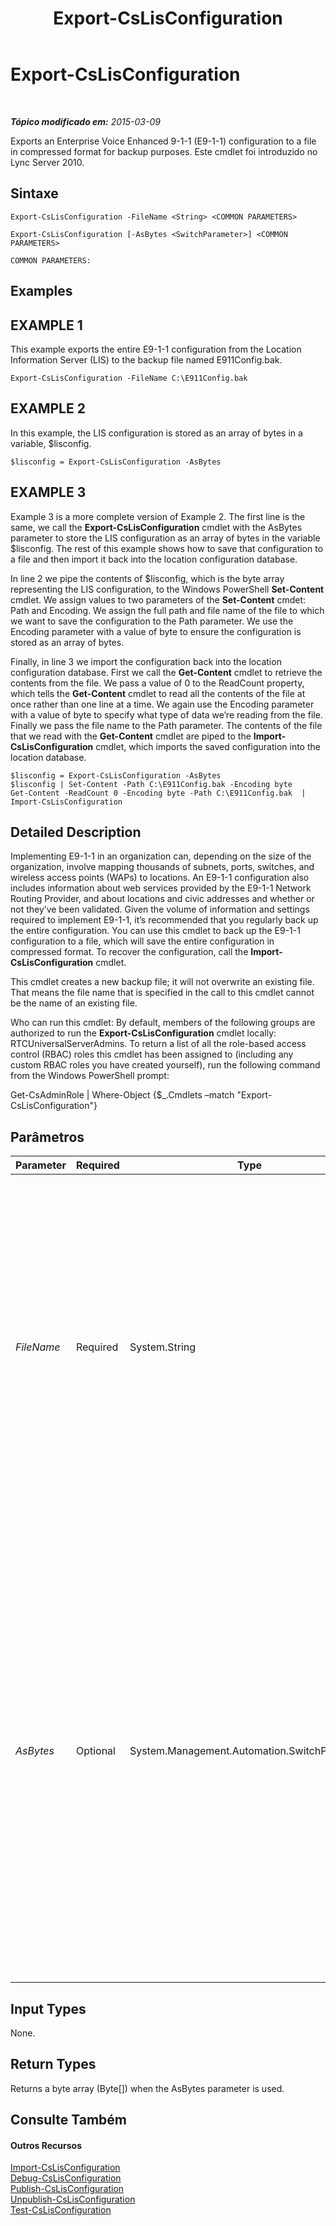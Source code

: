 ﻿---
title: Export-CsLisConfiguration
TOCTitle: Export-CsLisConfiguration
ms:assetid: 714bd67e-4cd6-4066-a065-59f7e079b6ad
ms:mtpsurl: https://technet.microsoft.com/pt-br/library/Gg398539(v=OCS.15)
ms:contentKeyID: 49307075
ms.date: 05/19/2016
mtps_version: v=OCS.15
ms.translationtype: HT
---

# Export-CsLisConfiguration

 

_**Tópico modificado em:** 2015-03-09_

Exports an Enterprise Voice Enhanced 9-1-1 (E9-1-1) configuration to a file in compressed format for backup purposes. Este cmdlet foi introduzido no Lync Server 2010.

## Sintaxe

    Export-CsLisConfiguration -FileName <String> <COMMON PARAMETERS>

    Export-CsLisConfiguration [-AsBytes <SwitchParameter>] <COMMON PARAMETERS>

    COMMON PARAMETERS:

## Examples

## EXAMPLE 1

This example exports the entire E9-1-1 configuration from the Location Information Server (LIS) to the backup file named E911Config.bak.

    Export-CsLisConfiguration -FileName C:\E911Config.bak

## EXAMPLE 2

In this example, the LIS configuration is stored as an array of bytes in a variable, $lisconfig.

    $lisconfig = Export-CsLisConfiguration -AsBytes

## EXAMPLE 3

Example 3 is a more complete version of Example 2. The first line is the same, we call the **Export-CsLisConfiguration** cmdlet with the AsBytes parameter to store the LIS configuration as an array of bytes in the variable $lisconfig. The rest of this example shows how to save that configuration to a file and then import it back into the location configuration database.

In line 2 we pipe the contents of $lisconfig, which is the byte array representing the LIS configuration, to the Windows PowerShell **Set-Content** cmdlet. We assign values to two parameters of the **Set-Content** cmdet: Path and Encoding. We assign the full path and file name of the file to which we want to save the configuration to the Path parameter. We use the Encoding parameter with a value of byte to ensure the configuration is stored as an array of bytes.

Finally, in line 3 we import the configuration back into the location configuration database. First we call the **Get-Content** cmdlet to retrieve the contents from the file. We pass a value of 0 to the ReadCount property, which tells the **Get-Content** cmdlet to read all the contents of the file at once rather than one line at a time. We again use the Encoding parameter with a value of byte to specify what type of data we’re reading from the file. Finally we pass the file name to the Path parameter. The contents of the file that we read with the **Get-Content** cmdlet are piped to the **Import-CsLisConfiguration** cmdlet, which imports the saved configuration into the location database.

    $lisconfig = Export-CsLisConfiguration -AsBytes
    $lisconfig | Set-Content -Path C:\E911Config.bak -Encoding byte
    Get-Content -ReadCount 0 -Encoding byte -Path C:\E911Config.bak  | Import-CsLisConfiguration

## Detailed Description

Implementing E9-1-1 in an organization can, depending on the size of the organization, involve mapping thousands of subnets, ports, switches, and wireless access points (WAPs) to locations. An E9-1-1 configuration also includes information about web services provided by the E9-1-1 Network Routing Provider, and about locations and civic addresses and whether or not they’ve been validated. Given the volume of information and settings required to implement E9-1-1, it’s recommended that you regularly back up the entire configuration. You can use this cmdlet to back up the E9-1-1 configuration to a file, which will save the entire configuration in compressed format. To recover the configuration, call the **Import-CsLisConfiguration** cmdlet.

This cmdlet creates a new backup file; it will not overwrite an existing file. That means the file name that is specified in the call to this cmdlet cannot be the name of an existing file.

Who can run this cmdlet: By default, members of the following groups are authorized to run the **Export-CsLisConfiguration** cmdlet locally: RTCUniversalServerAdmins. To return a list of all the role-based access control (RBAC) roles this cmdlet has been assigned to (including any custom RBAC roles you have created yourself), run the following command from the Windows PowerShell prompt:

Get-CsAdminRole | Where-Object {$\_.Cmdlets –match "Export-CsLisConfiguration"}

## Parâmetros


<table>
<colgroup>
<col style="width: 25%" />
<col style="width: 25%" />
<col style="width: 25%" />
<col style="width: 25%" />
</colgroup>
<thead>
<tr class="header">
<th>Parameter</th>
<th>Required</th>
<th>Type</th>
<th>Description</th>
</tr>
</thead>
<tbody>
<tr class="odd">
<td><p><em>FileName</em></p></td>
<td><p>Required</p></td>
<td><p>System.String</p></td>
<td><p>The path and file name of the file to which you want to save the configuration. This cannot be the name of an existing file.</p>
<p>If you supply a value to the AsBytes parameter, you cannot supply a value to the FileName parameter. If you’re accessing this cmdlet remotely, you must use AsBytes rather than FileName.</p></td>
</tr>
<tr class="even">
<td><p><em>AsBytes</em></p></td>
<td><p>Optional</p></td>
<td><p>System.Management.Automation.SwitchParameter</p></td>
<td><p>Returns the configuration as a byte array. The output of the command should be assigned to a variable for later import. (If you don’t assign the output to a variable, the byte array representing the configuration will scroll down your Shell de Gerenciamento do Lync Server window.) You cannot specify both the AsBytes parameter and the FileName parameter; you can use only one or the other for each call to this cmdlet.</p></td>
</tr>
</tbody>
</table>


## Input Types

None.

## Return Types

Returns a byte array (Byte\[\]) when the AsBytes parameter is used.

## Consulte Também

#### Outros Recursos

[Import-CsLisConfiguration](import-cslisconfiguration.md)  
[Debug-CsLisConfiguration](debug-cslisconfiguration.md)  
[Publish-CsLisConfiguration](publish-cslisconfiguration.md)  
[Unpublish-CsLisConfiguration](unpublish-cslisconfiguration.md)  
[Test-CsLisConfiguration](test-cslisconfiguration.md)

